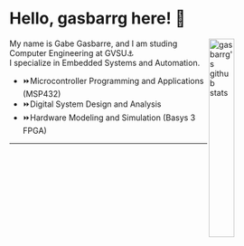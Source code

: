 # Hello, gasbarrg here! :wave:
<img width="30%" align="right" alt="gasbarrg's github stats" src="https://github-readme-stats.vercel.app/api/top-langs/?username=gasbarrg&hide=css,html,scss">  

My name is Gabe Gasbarre, and I am studing Computer Engineering at GVSU:anchor:  
I specialize in Embedded Systems and Automation.  
- :fast_forward:Microcontroller Programming and Applications (MSP432) 
- :fast_forward:Digital System Design and Analysis 
- :fast_forward:Hardware Modeling and Simulation (Basys 3 FPGA) 
---  

